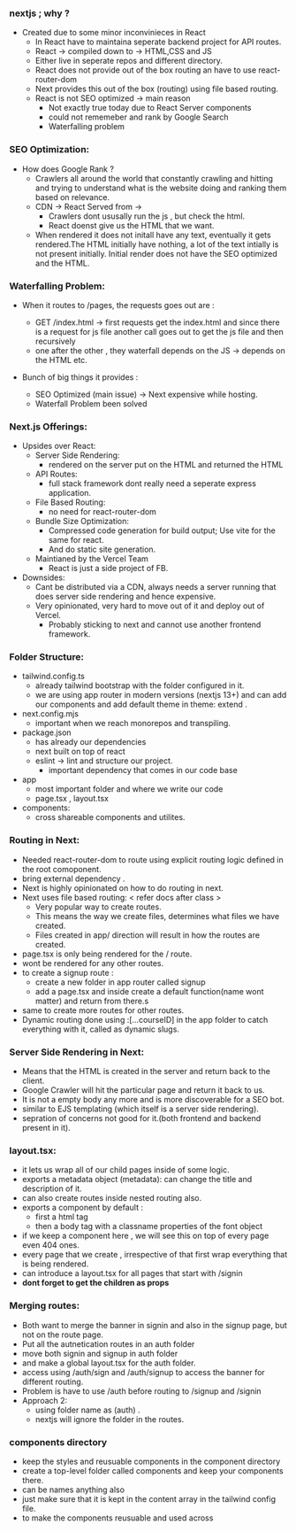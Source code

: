 
### nextjs ; why ?
- Created due to some minor inconvinieces in React
	- In React have to maintaina seperate backend project for API routes.
	- React -> compiled down to -> HTML,CSS and JS 
	- Either live in seperate repos and different directory.
	- React does not provide out of the box routing an have to use react-router-dom
	- Next provides this out of the box (routing) using file based routing.
	- React is not SEO optimized -> main reason
		- Not exactly true today due to React Server components
		- could not rememeber and rank by Google Search 
		- Waterfalling problem 

### SEO Optimization:
- How does Google Rank ?
	- Crawlers all around the world that constantly crawling and hitting and trying to understand what is the website doing and ranking them based on relevance.
	- CDN -> React Served from -> 
		- Crawlers dont ususally run the js , but check the html.
		- React doenst give us the HTML that we want.
	- When rendered it does not initall have any text, eventually it gets rendered.The HTML initially have nothing, a lot of the text intially is not present initially. Initial render does not have the SEO optimized and the HTML.
### Waterfalling Problem:
- When it routes to /pages, the requests goes out are :
	- GET /index.html -> first requests get the index.html and since there is a request for js file another call goes out to get the js file and then recursively 
	- one after the other , they waterfall depends on the JS -> depends on the HTML etc.


- Bunch of big things it provides :
	- SEO Optimized (main issue) -> Next expensive while hosting.
	- Waterfall Problem been solved

### Next.js Offerings:
- Upsides over React:
	- Server Side Rendering:
		- rendered on the server put on the HTML and returned the HTML
	- API Routes:
		- full stack framework dont really need a seperate express application. 
	- File Based Routing:
		- no need for react-router-dom
	- Bundle Size Optimization:
		- Compressed code generation for build output; Use vite for the same for react. 
		- And do static site generation.
	- Maintianed by the Vercel Team 
		- React is just a side project of FB.
- Downsides:
	- Cant be distributed via a CDN, always needs a server running that does server side rendering and hence expensive.
	- Very opinionated, very hard to move out of it and deploy out of Vercel.
		- Probably sticking to next and cannot use another frontend framework.


### Folder Structure:
- tailwind.config.ts
	- already tailwind bootstrap with the folder configured in it.
	- we are using app router in modern versions (nextjs 13+) and can add our components and add default theme in theme: extend .
- next.config.mjs
	- important when we reach monorepos and transpiling.
- package.json
	- has already our dependencies
	- next built on top of react
	- eslint -> lint and structure our project.
		- important dependency that comes in our code base
- app 
	- most important folder and where we write our code
	- page.tsx , layout.tsx 
- components:
	- cross shareable components and utilites.

### Routing in Next:
- Needed react-router-dom to route using explicit routing logic defined in the root comoponent.
- bring external dependency .
- Next is highly opinionated on how to do routing in next.
- Next uses file based routing: < refer docs after class >
	- Very popular way to create routes.
	- This means the way we create files, determines what files we have created.
	- Files created in app/ direction will result in how the routes are created.
- page.tsx is only being rendered for the / route.
- wont be rendered for any other routes.
- to create a signup route :
	- create a new folder in app router called signup 
	- add a page.tsx and inside create a default function(name wont matter) and return from there.s
- same to create more routes for other routes.
- Dynamic routing done using :\[...courseID] in the app folder to catch everything with it, called as dynamic slugs. 
### Server Side Rendering in Next:
- Means that the HTML is created in the server and return back to the client.
- Google Crawler will hit the particular page and return it back to us.
- It is not a empty body any more and is more discoverable for a SEO bot.
- similar to EJS templating (which itself is a server side rendering).
- sepration of concerns not good for it.(both frontend and backend present in it).


### layout.tsx:
- it lets us wrap all of our child pages inside of some logic.
- exports a metadata object (metadata): can change the title and description of it.
- can also create routes inside nested routing also.
- exports a component by default :
	- first a html tag
	- then a body tag with a classname properties of the font object
- if we keep a component here , we will see this on top of every page even 404 ones.
- every page that we create , irrespective of that first wrap everything that is being rendered.
- can introduce a layout.tsx for all pages that start with /signin
- **dont forget to get the children as props**

### Merging routes:
- Both want to merge the banner in signin and also in the signup page, but not on the route page.
- Put all the autnetication routes in an auth folder 
- move both signin and signup in auth folder 
- and make a global layout.tsx for the auth folder.
- access using /auth/sign and /auth/signup to access the banner for different routing.
- Problem is have to use /auth before routing to /signup and /signin
- Approach 2:
	- using folder name as (auth) .
	- nextjs will ignore the folder in the routes.


### components directory
- keep the styles and reusuable components in the component directory
- create a top-level folder called components and keep your components there.
- can be names anything also
- just make sure that it is kept in the content array in the tailwind config file.
- to make the components reusuable and used across